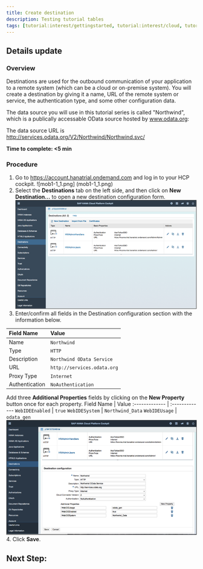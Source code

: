 ```yaml
---
title: Create destination
description: Testing tutorial tables
tags: [tutorial:interest/gettingstarted, tutorial:interest/cloud, tutorial:product/hcp, tutorial:technology/java]
---
```


## Details update

### Overview
Destinations are used for the outbound communication of your application to a remote system (which can be a cloud or on-premise system). You will create a destination by giving it a name, URL of the remote system or service, the authentication type, and some other configuration data.

The data source you will use in this tutorial series is called "Northwind", which is a publically accessable OData source hosted by www.odata.org:

The data source URL is <http://services.odata.org/V2/Northwind/Northwind.svc/>

**Time to complete: <5 min**

### Procedure

1. Go to <https://account.hanatrial.ondemand.com> and log in to your HCP cockpit.
![mob1-1_1.png] (mob1-1_1.png)
2. Select the **Destinations** tab on the left side, and then click on **New Destination…** to open a new destination configuration form.
![mob1.png](mob1-1_2.png)
3. Enter/confirm all fields in the Destination configuration section with the information below.

Field Name     | Value
:------------- | :-------------
Name           | `Northwind`
Type           | `HTTP`
Description    | `Northwind OData Service`
URL            | `http://services.odata.org`
Proxy Type     | `Internet`
Authentication | `NoAuthentication`
Add three **Additional Properties** fields by clicking on the **New Property** button once for each property.
Field Name     | Value
:------------- | :-------------
`WebIDEEnabled`  | `true`
`WebIDESystem`   | `Northwind_Data`
`WebIDEUsage`    | `odata_gen`
![mob1-1_3.png](mob1-1_3.png)
4. Click **Save**.

## Next Step:
